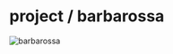 # project / barbarossa

![barbarossa](https://github.com/Alas-Development-Center/project-barbarossa/assets/31247506/c4b25e4d-06a3-4d84-ac5f-0ee0f9aa49b6)
